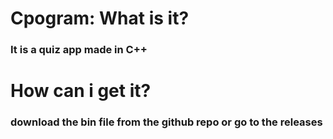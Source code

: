 # Cpogram: What is it?
### It is a quiz app made in C++

# How can i get it?
### download the bin file from the github repo or go to the releases
